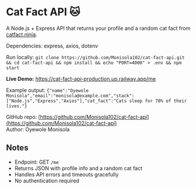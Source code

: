 # Cat Fact API 🐱
A Node.js + Express API that returns your profile and a random cat fact from [catfact.ninja](https://catfact.ninja/fact).

Dependencies: express, axios, dotenv

Run locally: `git clone https://github.com/Monisola102/cat-fact-api.git && cd cat-fact-api && npm install && echo "PORT=4000" > .env && npm start`

**Live Demo:** https://cat-fact-api-production.up.railway.app/me

Example output: `{"name":"Oyewole Monisola","email":"monisola@example.com","stack":["Node.js","Express","Axios"],"cat_fact":"Cats sleep for 70% of their lives."}`

GitHub repo: [https://github.com/Monisola102/cat-fact-api](https://github.com/Monisola102/cat-fact-api)  
Author: Oyewole Monisola

## Notes
- Endpoint: GET `/me`
- Returns JSON with profile info and a random cat fact
- Handles API errors and timeouts gracefully
- No authentication required
